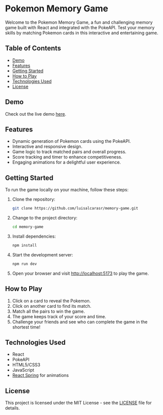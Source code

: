 # Pokemon Memory Game

Welcome to the Pokemon Memory Game, a fun and challenging memory game built with React and integrated with the PokeAPI. Test your memory skills by matching Pokemon cards in this interactive and entertaining game.

## Table of Contents

- [Demo](#demo)
- [Features](#features)
- [Getting Started](#getting-started)
- [How to Play](#how-to-play)
- [Technologies Used](#technologies-used)
- [License](#license)

## Demo

Check out the live demo [here](https://luisalcarasr.github.io/memory-game).

## Features

- Dynamic generation of Pokemon cards using the PokeAPI.
- Interactive and responsive design.
- Game logic to track matched pairs and overall progress.
- Score tracking and timer to enhance competitiveness.
- Engaging animations for a delightful user experience.

## Getting Started

To run the game locally on your machine, follow these steps:

1. Clone the repository:

   ```bash
   git clone https://github.com/luisalcarasr/memory-game.git
   ```

2. Change to the project directory:

   ```bash
   cd memory-game
   ```

3. Install dependencies:

   ```bash
   npm install
   ```

4. Start the development server:

   ```bash
   npm run dev
   ```

5. Open your browser and visit [http://localhost:5173](http://localhost:5173)
   to play the game.

## How to Play

1. Click on a card to reveal the Pokemon.
2. Click on another card to find its match.
3. Match all the pairs to win the game.
4. The game keeps track of your score and time.
5. Challenge your friends and see who can complete the game in the shortest time!

## Technologies Used

- React
- PokeAPI
- HTML5/CSS3
- JavaScript
- [React Spring](https://www.react-spring.io/) for animations

## License

This project is licensed under the MIT License - see the [LICENSE](LICENSE) file for details.

